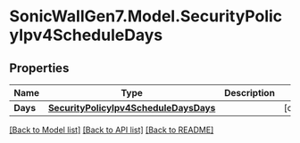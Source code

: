# SonicWallGen7.Model.SecurityPolicyIpv4ScheduleDays

## Properties

Name | Type | Description | Notes
------------ | ------------- | ------------- | -------------
**Days** | [**SecurityPolicyIpv4ScheduleDaysDays**](SecurityPolicyIpv4ScheduleDaysDays.md) |  | [optional] 

[[Back to Model list]](../README.md#documentation-for-models) [[Back to API list]](../README.md#documentation-for-api-endpoints) [[Back to README]](../README.md)

